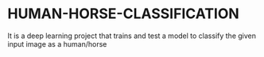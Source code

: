# HUMAN-HORSE-CLASSIFICATION
It is a deep learning project that trains and test a model to classify the given input image as a human/horse

